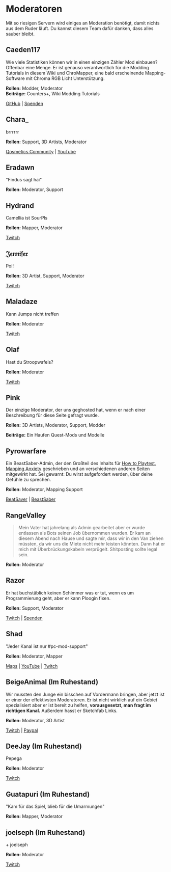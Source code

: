 # Moderatoren
Mit so riesigen Servern wird einiges an Moderation benötigt, damit nichts aus dem Ruder läuft. Du kannst diesem Team dafür danken, dass alles sauber bleibt.

## Caeden117
Wie viele Statistiken können wir in einen einzigen Zähler Mod einbauen? Offenbar eine Menge. Er ist genauso verantwortlich für die Modding Tutorials in diesem Wiki und ChroMapper, eine bald erscheinende Mapping-Software mit Chroma RGB Licht Unterstützung.

**Rollen:** Modder, Moderator  
**Beiträge:** Counters+, Wiki Modding Tutorials

[GitHub](https://github.com/caeden117) | [Spenden](https://ko-fi.com/Caeden117)

## Chara_
brrrrrr

**Rollen:** Support, 3D Artists, Moderator

[Qosmetics Community](https://discord.gg/qosmetics) | [YouTube](https://www.youtube.com/c/CharaHere)

## Eradawn
"Findus sagt hai"

**Rollen:** Moderator, Support

## Hydrand
Camellia ist SourPls

**Rollen:** Mapper, Moderator

[Twitch](https://www.twitch.tv/hydrandvr)

## 𝔍𝔢𝔫𝔫𝔦𝔣𝔢𝔯
Poi!

**Rollen:** 3D Artist, Support, Moderator

[Twitch](https://www.twitch.tv/br3uker)

## Maladaze
Kann Jumps nicht treffen

**Rollen:** Moderator

[Twitch](https://www.twitch.tv/infjager)

## Olaf
Hast du Stroopwafels?

**Rollen:** Moderator

[Twitch](https://twitch.tv/olafstad)

## Pink
Der einzige Moderator, der uns geghosted hat, wenn er nach einer Beschreibung für diese Seite gefragt wurde.

**Rollen:** 3D Artists, Moderator, Support, Modder

**Beiträge:** Ein Haufen Quest-Mods und Modelle

## Pyrowarfare
Ein BeastSaber-Admin, der den Großteil des Inhalts für [How to Playtest](./how-to-testplay.md), [Mapping Anxiety](./mapping-anxiety.md) geschrieben und an verschiedenen anderen Seiten mitgewirkt hat. Sei gewarnt: Du wirst aufgefordert werden, über deine Gefühle zu sprechen.

**Rollen:** Moderator, Mapping Support

[BeatSaver](https://beatsaver.com/uploader/5e99c7df3f476a0006596cdf) | [BeastSaber](https://bsaber.com/members/pyrowarfare/)

## RangeValley
> Mein Vater hat jahrelang als Admin gearbeitet aber er wurde entlassen als Bots seinen Job übernommen wurden. Er kam an diesem Abend nach Hause und sagte mir, dass wir in den Van ziehen müssten, da wir uns die Miete nicht mehr leisten könnten. Dann hat er mich mit Überbrückungskabeln verprügelt. Shitposting sollte legal sein.

**Rollen:** Moderator

## Razor
Er hat buchstäblich keinen Schimmer was er tut, wenn es um Programmierung geht, aber er kann Ploogin fixen.

**Rollen:** Support, Moderator

[Twitch](https://www.twitch.tv/sarpest_razor) | [Spenden](https://streamelements.com/sarpest_razor/tip)

## Shad
"Jeder Kanal ist nur #pc-mod-support"

**Rollen:** Moderator, Mapper

[Maps](https://beatsaver.com/uploader/5cff0b7498cc5a672c850a45) | [YouTube](https://www.youtube.com/channel/UCLiwd2iGUDl2kvw8FM2qwFQ) | [Twitch](https://www.twitch.tv/shadlive)

## BeigeAnimal (Im Ruhestand)
Wir mussten den Junge ein bisschen auf Vordermann bringen, aber jetzt ist er einer der effektivsten Moderatoren. Er ist nicht wirklich auf ein Gebiet spezialisiert aber er ist bereit zu helfen, **vorausgesetzt, man fragt im richtigen Kanal.** Außerdem hasst er Sketchfab Links.

**Rollen:** Moderator, 3D Artist

[Twitch](https://www.twitch.tv/beigeanimaltv) | [Paypal](https://paypal.me/beigeanimal)

## DeeJay (Im Ruhestand)
Pepega

**Rollen:** Moderator

[Twitch](https://www.twitch.tv/deejayvr)

## Guatapuri (Im Ruhestand)
"Kam für das Spiel, blieb für die Umarmungen"

**Rollen:** Mapper, Moderator

## joelseph (Im Ruhestand)
\+ joelseph

**Rollen:** Moderator

[Twitch](https://www.twitch.tv/tehjoelseph)
